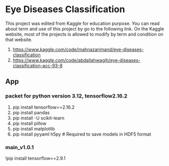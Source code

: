 # Eye Diseases Classification
This project was edited from Kaggle for education purpose. You can read about term and use of this project by go to the following link. On the Kaggle website, most of the projects is allowed to modify by term and condition on that website.
1. https://www.kaggle.com/code/mahnazarjmand/eye-diseases-classification
2. https://www.kaggle.com/code/abdallahwagih/eye-diseases-classification-acc-93-8

## App
### packet for python version 3.12, tensorflow2.16.2
1. pip install tensorflow==2.16.2
2. pip install pandas
3. pip install -U scikit-learn
4. pip install pillow
5. pip install matplotlib
6. pip install pyyaml h5py  # Required to save models in HDF5 format

### main_v1.0.1
!pip install tensorflow==2.9.1
